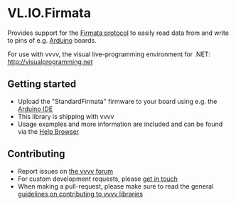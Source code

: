 # VL.IO.Firmata
Provides support for the [Firmata protocol](https://github.com/firmata/protocol) to easily read data from and write to pins of e.g. [Arduino](https://www.arduino.cc) boards.

For use with vvvv, the visual live-programming environment for .NET: http://visualprogramming.net

## Getting started
- Upload the "StandardFirmata" firmware to your board using e.g. the [Arduino IDE](https://www.arduino.cc/en/software) 
- This library is shipping with vvvv
- Usage examples and more information are included and can be found via the [Help Browser](https://thegraybook.vvvv.org/reference/hde/findinghelp.html)

## Contributing
- Report issues on [the vvvv forum](https://discourse.vvvv.org/c/vvvv-gamma/28)
- For custom development requests, please [get in touch](mailto:devvvvs@vvvv.org)
- When making a pull-request, please make sure to read the general [guidelines on contributing to vvvv libraries](https://thegraybook.vvvv.org/reference/extending/contributing.html)

